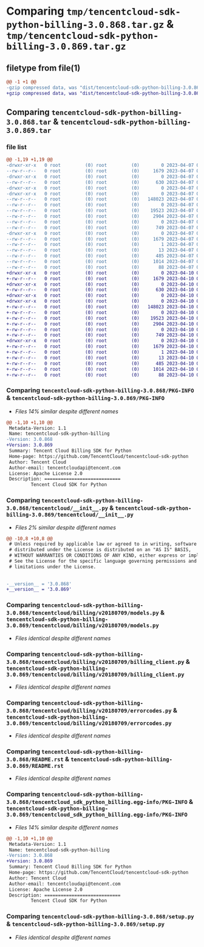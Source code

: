 # Comparing `tmp/tencentcloud-sdk-python-billing-3.0.868.tar.gz` & `tmp/tencentcloud-sdk-python-billing-3.0.869.tar.gz`

## filetype from file(1)

```diff
@@ -1 +1 @@
-gzip compressed data, was "dist/tencentcloud-sdk-python-billing-3.0.868.tar", last modified: Fri Apr  7 00:19:25 2023, max compression
+gzip compressed data, was "dist/tencentcloud-sdk-python-billing-3.0.869.tar", last modified: Mon Apr 10 02:55:19 2023, max compression
```

## Comparing `tencentcloud-sdk-python-billing-3.0.868.tar` & `tencentcloud-sdk-python-billing-3.0.869.tar`

### file list

```diff
@@ -1,19 +1,19 @@
-drwxr-xr-x   0 root         (0) root         (0)        0 2023-04-07 00:19:25.000000 tencentcloud-sdk-python-billing-3.0.868/
--rw-r--r--   0 root         (0) root         (0)     1679 2023-04-07 00:19:25.000000 tencentcloud-sdk-python-billing-3.0.868/PKG-INFO
-drwxr-xr-x   0 root         (0) root         (0)        0 2023-04-07 00:19:25.000000 tencentcloud-sdk-python-billing-3.0.868/tencentcloud/
--rw-r--r--   0 root         (0) root         (0)      630 2023-04-07 00:19:25.000000 tencentcloud-sdk-python-billing-3.0.868/tencentcloud/__init__.py
-drwxr-xr-x   0 root         (0) root         (0)        0 2023-04-07 00:19:25.000000 tencentcloud-sdk-python-billing-3.0.868/tencentcloud/billing/
-drwxr-xr-x   0 root         (0) root         (0)        0 2023-04-07 00:19:25.000000 tencentcloud-sdk-python-billing-3.0.868/tencentcloud/billing/v20180709/
--rw-r--r--   0 root         (0) root         (0)   148023 2023-04-07 00:19:25.000000 tencentcloud-sdk-python-billing-3.0.868/tencentcloud/billing/v20180709/models.py
--rw-r--r--   0 root         (0) root         (0)        0 2023-04-07 00:19:25.000000 tencentcloud-sdk-python-billing-3.0.868/tencentcloud/billing/v20180709/__init__.py
--rw-r--r--   0 root         (0) root         (0)    19523 2023-04-07 00:19:25.000000 tencentcloud-sdk-python-billing-3.0.868/tencentcloud/billing/v20180709/billing_client.py
--rw-r--r--   0 root         (0) root         (0)     2904 2023-04-07 00:19:25.000000 tencentcloud-sdk-python-billing-3.0.868/tencentcloud/billing/v20180709/errorcodes.py
--rw-r--r--   0 root         (0) root         (0)        0 2023-04-07 00:19:25.000000 tencentcloud-sdk-python-billing-3.0.868/tencentcloud/billing/__init__.py
--rw-r--r--   0 root         (0) root         (0)      749 2023-04-07 00:19:25.000000 tencentcloud-sdk-python-billing-3.0.868/README.rst
-drwxr-xr-x   0 root         (0) root         (0)        0 2023-04-07 00:19:25.000000 tencentcloud-sdk-python-billing-3.0.868/tencentcloud_sdk_python_billing.egg-info/
--rw-r--r--   0 root         (0) root         (0)     1679 2023-04-07 00:19:25.000000 tencentcloud-sdk-python-billing-3.0.868/tencentcloud_sdk_python_billing.egg-info/PKG-INFO
--rw-r--r--   0 root         (0) root         (0)        1 2023-04-07 00:19:25.000000 tencentcloud-sdk-python-billing-3.0.868/tencentcloud_sdk_python_billing.egg-info/dependency_links.txt
--rw-r--r--   0 root         (0) root         (0)       13 2023-04-07 00:19:25.000000 tencentcloud-sdk-python-billing-3.0.868/tencentcloud_sdk_python_billing.egg-info/top_level.txt
--rw-r--r--   0 root         (0) root         (0)      485 2023-04-07 00:19:25.000000 tencentcloud-sdk-python-billing-3.0.868/tencentcloud_sdk_python_billing.egg-info/SOURCES.txt
--rw-r--r--   0 root         (0) root         (0)     1014 2023-04-07 00:19:25.000000 tencentcloud-sdk-python-billing-3.0.868/setup.py
--rw-r--r--   0 root         (0) root         (0)       88 2023-04-07 00:19:25.000000 tencentcloud-sdk-python-billing-3.0.868/setup.cfg
+drwxr-xr-x   0 root         (0) root         (0)        0 2023-04-10 02:55:19.000000 tencentcloud-sdk-python-billing-3.0.869/
+-rw-r--r--   0 root         (0) root         (0)     1679 2023-04-10 02:55:19.000000 tencentcloud-sdk-python-billing-3.0.869/PKG-INFO
+drwxr-xr-x   0 root         (0) root         (0)        0 2023-04-10 02:55:19.000000 tencentcloud-sdk-python-billing-3.0.869/tencentcloud/
+-rw-r--r--   0 root         (0) root         (0)      630 2023-04-10 02:55:19.000000 tencentcloud-sdk-python-billing-3.0.869/tencentcloud/__init__.py
+drwxr-xr-x   0 root         (0) root         (0)        0 2023-04-10 02:55:19.000000 tencentcloud-sdk-python-billing-3.0.869/tencentcloud/billing/
+drwxr-xr-x   0 root         (0) root         (0)        0 2023-04-10 02:55:19.000000 tencentcloud-sdk-python-billing-3.0.869/tencentcloud/billing/v20180709/
+-rw-r--r--   0 root         (0) root         (0)   148023 2023-04-10 02:55:19.000000 tencentcloud-sdk-python-billing-3.0.869/tencentcloud/billing/v20180709/models.py
+-rw-r--r--   0 root         (0) root         (0)        0 2023-04-10 02:55:19.000000 tencentcloud-sdk-python-billing-3.0.869/tencentcloud/billing/v20180709/__init__.py
+-rw-r--r--   0 root         (0) root         (0)    19523 2023-04-10 02:55:19.000000 tencentcloud-sdk-python-billing-3.0.869/tencentcloud/billing/v20180709/billing_client.py
+-rw-r--r--   0 root         (0) root         (0)     2904 2023-04-10 02:55:19.000000 tencentcloud-sdk-python-billing-3.0.869/tencentcloud/billing/v20180709/errorcodes.py
+-rw-r--r--   0 root         (0) root         (0)        0 2023-04-10 02:55:19.000000 tencentcloud-sdk-python-billing-3.0.869/tencentcloud/billing/__init__.py
+-rw-r--r--   0 root         (0) root         (0)      749 2023-04-10 02:55:19.000000 tencentcloud-sdk-python-billing-3.0.869/README.rst
+drwxr-xr-x   0 root         (0) root         (0)        0 2023-04-10 02:55:19.000000 tencentcloud-sdk-python-billing-3.0.869/tencentcloud_sdk_python_billing.egg-info/
+-rw-r--r--   0 root         (0) root         (0)     1679 2023-04-10 02:55:19.000000 tencentcloud-sdk-python-billing-3.0.869/tencentcloud_sdk_python_billing.egg-info/PKG-INFO
+-rw-r--r--   0 root         (0) root         (0)        1 2023-04-10 02:55:19.000000 tencentcloud-sdk-python-billing-3.0.869/tencentcloud_sdk_python_billing.egg-info/dependency_links.txt
+-rw-r--r--   0 root         (0) root         (0)       13 2023-04-10 02:55:19.000000 tencentcloud-sdk-python-billing-3.0.869/tencentcloud_sdk_python_billing.egg-info/top_level.txt
+-rw-r--r--   0 root         (0) root         (0)      485 2023-04-10 02:55:19.000000 tencentcloud-sdk-python-billing-3.0.869/tencentcloud_sdk_python_billing.egg-info/SOURCES.txt
+-rw-r--r--   0 root         (0) root         (0)     1014 2023-04-10 02:55:19.000000 tencentcloud-sdk-python-billing-3.0.869/setup.py
+-rw-r--r--   0 root         (0) root         (0)       88 2023-04-10 02:55:19.000000 tencentcloud-sdk-python-billing-3.0.869/setup.cfg
```

### Comparing `tencentcloud-sdk-python-billing-3.0.868/PKG-INFO` & `tencentcloud-sdk-python-billing-3.0.869/PKG-INFO`

 * *Files 14% similar despite different names*

```diff
@@ -1,10 +1,10 @@
 Metadata-Version: 1.1
 Name: tencentcloud-sdk-python-billing
-Version: 3.0.868
+Version: 3.0.869
 Summary: Tencent Cloud Billing SDK for Python
 Home-page: https://github.com/TencentCloud/tencentcloud-sdk-python
 Author: Tencent Cloud
 Author-email: tencentcloudapi@tencent.com
 License: Apache License 2.0
 Description: ============================
         Tencent Cloud SDK for Python
```

### Comparing `tencentcloud-sdk-python-billing-3.0.868/tencentcloud/__init__.py` & `tencentcloud-sdk-python-billing-3.0.869/tencentcloud/__init__.py`

 * *Files 2% similar despite different names*

```diff
@@ -10,8 +10,8 @@
 # Unless required by applicable law or agreed to in writing, software
 # distributed under the License is distributed on an "AS IS" BASIS,
 # WITHOUT WARRANTIES OR CONDITIONS OF ANY KIND, either express or implied.
 # See the License for the specific language governing permissions and
 # limitations under the License.
 
 
-__version__ = '3.0.868'
+__version__ = '3.0.869'
```

### Comparing `tencentcloud-sdk-python-billing-3.0.868/tencentcloud/billing/v20180709/models.py` & `tencentcloud-sdk-python-billing-3.0.869/tencentcloud/billing/v20180709/models.py`

 * *Files identical despite different names*

### Comparing `tencentcloud-sdk-python-billing-3.0.868/tencentcloud/billing/v20180709/billing_client.py` & `tencentcloud-sdk-python-billing-3.0.869/tencentcloud/billing/v20180709/billing_client.py`

 * *Files identical despite different names*

### Comparing `tencentcloud-sdk-python-billing-3.0.868/tencentcloud/billing/v20180709/errorcodes.py` & `tencentcloud-sdk-python-billing-3.0.869/tencentcloud/billing/v20180709/errorcodes.py`

 * *Files identical despite different names*

### Comparing `tencentcloud-sdk-python-billing-3.0.868/README.rst` & `tencentcloud-sdk-python-billing-3.0.869/README.rst`

 * *Files identical despite different names*

### Comparing `tencentcloud-sdk-python-billing-3.0.868/tencentcloud_sdk_python_billing.egg-info/PKG-INFO` & `tencentcloud-sdk-python-billing-3.0.869/tencentcloud_sdk_python_billing.egg-info/PKG-INFO`

 * *Files 14% similar despite different names*

```diff
@@ -1,10 +1,10 @@
 Metadata-Version: 1.1
 Name: tencentcloud-sdk-python-billing
-Version: 3.0.868
+Version: 3.0.869
 Summary: Tencent Cloud Billing SDK for Python
 Home-page: https://github.com/TencentCloud/tencentcloud-sdk-python
 Author: Tencent Cloud
 Author-email: tencentcloudapi@tencent.com
 License: Apache License 2.0
 Description: ============================
         Tencent Cloud SDK for Python
```

### Comparing `tencentcloud-sdk-python-billing-3.0.868/setup.py` & `tencentcloud-sdk-python-billing-3.0.869/setup.py`

 * *Files identical despite different names*

